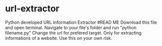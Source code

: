 # url-extractor
Python developed URL Information Extractor
#READ ME
Download this file and open terminal. Navigate to your file's folder and run "python filename.py"
Change the url for prefered target.
Only for extracting informations of a website.
Use this on your own risk.
